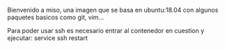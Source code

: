 Bienvenido a miso, una imagen que se basa en ubuntu:18.04 con algunos paquetes basicos como git, vim...

Para poder usar ssh es necesario entrar al contenedor en cuestion y ejecutar:
service ssh restart

